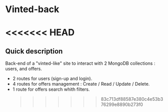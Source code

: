 # Vinted-back

# <<<<<<< HEAD

## Quick description

Back-end of a "vinted-like" site to interact with 2 MongoDB collections : users, and offers.

- 2 routes for users (sign-up and login).
- 4 routes for offers management : Create / Read / Update / Delete.
- 1 route for offers search whith filters.
  > > > > > > > 83c713df88587e380c4e53b376299e8890b273f0

